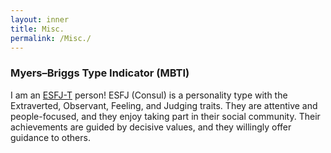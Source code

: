 ```yaml
---
layout: inner
title: Misc.
permalink: /Misc./
---
```

### Myers–Briggs Type Indicator (MBTI)
I am an [ESFJ-T](https://www.16personalities.com/esfj-personality) person!
ESFJ (Consul) is a personality type with the Extraverted, Observant, Feeling, and Judging traits. They are attentive and people-focused, and they enjoy taking part in their social community. Their achievements are guided by decisive values, and they willingly offer guidance to others.
